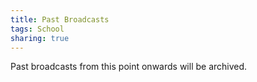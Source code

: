```yaml
---
title: Past Broadcasts
tags: School
sharing: true
---
```

Past broadcasts from this point onwards will be archived.